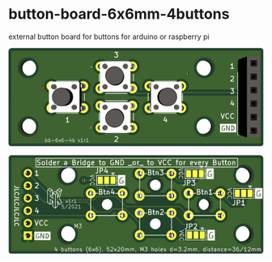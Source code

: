 # button-board-6x6mm-4buttons

external button board for buttons for arduino or raspberry pi

![PCB front](./images/front.jpg)

![PCB back](./images/back.jpg)
